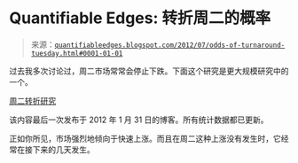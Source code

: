 <!--yml

类别：未分类

日期：2024-05-18 08:48:45

-->

# Quantifiable Edges: 转折周二的概率

> 来源：[`quantifiableedges.blogspot.com/2012/07/odds-of-turnaround-tuesday.html#0001-01-01`](http://quantifiableedges.blogspot.com/2012/07/odds-of-turnaround-tuesday.html#0001-01-01)

过去我多次讨论过，周二市场常常会停止下跌。下面这个研究是更大规模研究中的一个。

[周二转折研究](http://quantifiableedges.blogspot.com/2009/01/turnaround-tuesdays.html)

该内容最后一次发布于 2012 年 1 月 31 日的博客。所有统计数据都已更新。

正如你所见，市场强烈地倾向于快速上涨。而且在周二这种上涨没有发生时，它经常在接下来的几天发生。
